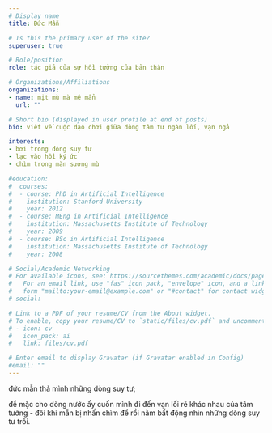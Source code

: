 ```yaml
---
# Display name
title: Đức Mẫn

# Is this the primary user of the site?
superuser: true

# Role/position
role: tác giả của sự hồi tưởng của bản thân

# Organizations/Affiliations
organizations:
- name: mịt mù mà mê mẩn
  url: ""

# Short bio (displayed in user profile at end of posts)
bio: viết về cuộc dạo chơi giữa dòng tâm tư ngàn lối, vạn ngả

interests:
- bơi trong dòng suy tư
- lạc vào hồi ký ức
- chìm trong màn sương mù

#education:
#  courses:
#  - course: PhD in Artificial Intelligence
#    institution: Stanford University
#    year: 2012
#  - course: MEng in Artificial Intelligence
#    institution: Massachusetts Institute of Technology
#    year: 2009
#  - course: BSc in Artificial Intelligence
#    institution: Massachusetts Institute of Technology
#    year: 2008

# Social/Academic Networking
# For available icons, see: https://sourcethemes.com/academic/docs/page-builder/#icons
#   For an email link, use "fas" icon pack, "envelope" icon, and a link in the
#   form "mailto:your-email@example.com" or "#contact" for contact widget.
# social:

# Link to a PDF of your resume/CV from the About widget.
# To enable, copy your resume/CV to `static/files/cv.pdf` and uncomment the lines below.
# - icon: cv
#   icon_pack: ai
#   link: files/cv.pdf

# Enter email to display Gravatar (if Gravatar enabled in Config)
#email: ""
---
```


đức mẫn thả mình những dòng suy tư; 

để mặc cho dòng nước ấy cuốn mình đi đến vạn lối rẽ khác nhau của tâm tưởng - đôi khi mẫn bị nhấn chìm để rồi nằm bất động nhìn những dòng suy tư trôi.
